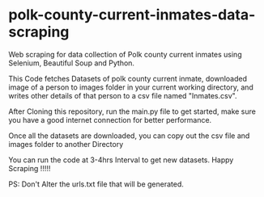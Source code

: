 # polk-county-current-inmates-data-scraping
Web scraping for data collection of Polk county current inmates using Selenium, Beautiful Soup and Python.

This Code fetches Datasets of polk county current inmate, downloaded image of a person to images folder
in your current working directory, and writes other details of that person to a csv file named "Inmates.csv".

After Cloning this repository, run the main.py file to get started, make sure you have a good internet connection 
for better performance.

Once all the datasets are downloaded, you can copy out the csv file and images folder to another Directory

You can run the code at 3-4hrs Interval to get new datasets.
Happy Scraping !!!!!

PS: Don't Alter the urls.txt file that will be generated.
